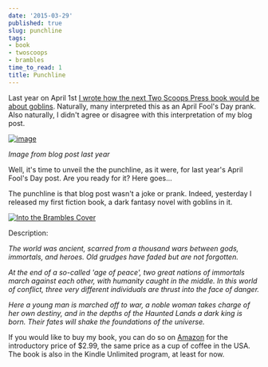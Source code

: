 ```yaml
---
date: '2015-03-29'
published: true
slug: punchline
tags:
- book
- twoscoops
- brambles
time_to_read: 1
title: Punchline
---
```


Last year on April 1st [I wrote how the next Two Scoops Press book would
be about goblins](/two-scoops-of-goblins.html).
Naturally, many interpreted this as an April Fool's Day prank. Also
naturally, I didn't agree or disagree with this interpretation of my
blog post.

[![image](images/two-scoops-of-goblins.png)](/two-scoops-of-goblins.html)

*Image from blog post last year*

Well, it's time to unveil the the punchline, as it were, for last
year's April Fool's Day post. Are you ready for it? Here goes...

The punchline is that blog post wasn't a joke or prank. Indeed,
yesterday I released my first fiction book, a dark fantasy novel with
goblins in it.

[![Into the Brambles Cover](images/itb.png)](http://www.amazon.com/into-the-brambles-ebook/dp/B00VC5UQHO/?tag=the-brambles-20)

Description:

*The world was ancient, scarred from a thousand wars between gods,
immortals, and heroes. Old grudges have faded but are not forgotten.*

*At the end of a so-called 'age of peace', two great nations of
immortals march against each other, with humanity caught in the middle.
In this world of conflict, three very different individuals are thrust
into the face of danger.*

*Here a young man is marched off to war, a noble woman takes charge of
her own destiny, and in the depths of the Haunted Lands a dark king is
born. Their fates will shake the foundations of the universe.*

If you would like to buy my book, you can do so on
[Amazon](http://www.amazon.com/into-the-brambles-ebook/dp/B00VC5UQHO/?tag=the-brambles-20)
for the introductory price of $2.99, the same price as a cup of coffee
in the USA. The book is also in the Kindle Unlimited program, at least
for now.

